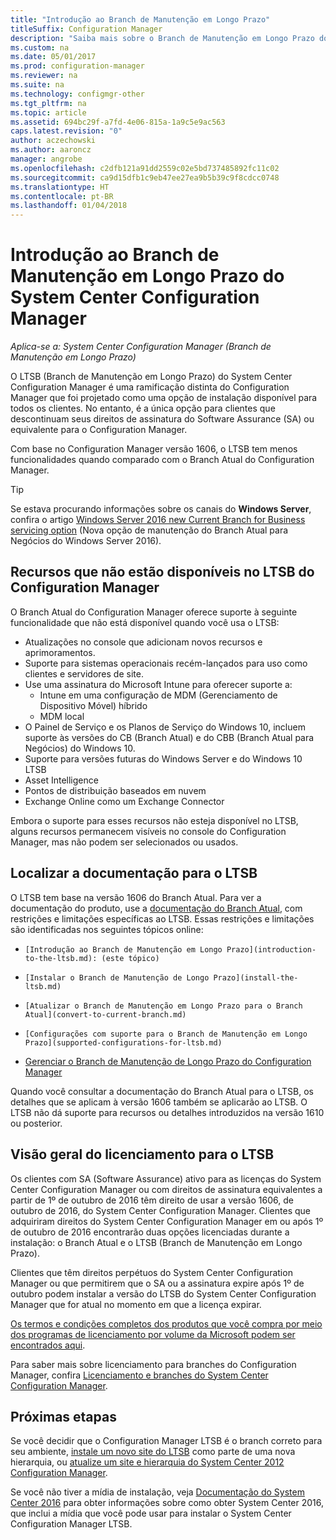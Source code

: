 ```yaml
---
title: "Introdução ao Branch de Manutenção em Longo Prazo"
titleSuffix: Configuration Manager
description: "Saiba mais sobre o Branch de Manutenção em Longo Prazo do System Center Configuration Manager."
ms.custom: na
ms.date: 05/01/2017
ms.prod: configuration-manager
ms.reviewer: na
ms.suite: na
ms.technology: configmgr-other
ms.tgt_pltfrm: na
ms.topic: article
ms.assetid: 694bc29f-a7fd-4e06-815a-1a9c5e9ac563
caps.latest.revision: "0"
author: aczechowski
ms.author: aaroncz
manager: angrobe
ms.openlocfilehash: c2dfb121a91dd2559c02e5bd737485892fc11c02
ms.sourcegitcommit: ca9d15dfb1c9eb47ee27ea9b5b39c9f8cdcc0748
ms.translationtype: HT
ms.contentlocale: pt-BR
ms.lasthandoff: 01/04/2018
---
```

# <a name="introduction-to-the-long-term-servicing-branch-of-system-center-configuration-manager"></a>Introdução ao Branch de Manutenção em Longo Prazo do System Center Configuration Manager

*Aplica-se a: System Center Configuration Manager (Branch de Manutenção em Longo Prazo)*

O LTSB (Branch de Manutenção em Longo Prazo) do System Center Configuration Manager é uma ramificação distinta do Configuration Manager que foi projetado como uma opção de instalação disponível para todos os clientes. No entanto, é a única opção para clientes que descontinuam seus direitos de assinatura do Software Assurance (SA) ou equivalente para o Configuration Manager.


Com base no Configuration Manager versão 1606, o LTSB tem menos funcionalidades quando comparado com o Branch Atual do Configuration Manager.

 > [!TIP]   
 > Se estava procurando informações sobre os canais do **Windows Server**, confira o artigo [Windows Server 2016 new Current Branch for Business servicing option]( https://blogs.technet.microsoft.com/windowsserver/2016/07/12/windows-server-2016-new-current-branch-for-business-servicing-option/) (Nova opção de manutenção do Branch Atual para Negócios do Windows Server 2016).

## <a name="features-that-are-not-available-in-the-ltsb-of-configuration-manager"></a>Recursos que não estão disponíveis no LTSB do Configuration Manager
O Branch Atual do Configuration Manager oferece suporte à seguinte funcionalidade que não está disponível quando você usa o LTSB:

-   Atualizações no console que adicionam novos recursos e aprimoramentos.
-   Suporte para sistemas operacionais recém-lançados para uso como clientes e servidores de site.
-   Use uma assinatura do Microsoft Intune para oferecer suporte a:
    -   Intune em uma configuração de MDM (Gerenciamento de Dispositivo Móvel) híbrido
    -   MDM local
-   O Painel de Serviço e os Planos de Serviço do Windows 10, incluem suporte às versões do CB (Branch Atual) e do CBB (Branch Atual para Negócios) do Windows 10.  
-   Suporte para versões futuras do Windows Server e do Windows 10 LTSB
-   Asset Intelligence
-   Pontos de distribuição baseados em nuvem
-   Exchange Online como um Exchange Connector    

Embora o suporte para esses recursos não esteja disponível no LTSB, alguns recursos permanecem visíveis no console do Configuration Manager, mas não podem ser selecionados ou usados.


## <a name="find-documentation-for-the-ltsb"></a>Localizar a documentação para o LTSB
O LTSB tem base na versão 1606 do Branch Atual. Para ver a documentação do produto, use a [documentação do Branch Atual](https://docs.microsoft.com/sccm/), com restrições e limitações específicas ao LTSB. Essas restrições e limitações são identificadas nos seguintes tópicos online:

-     [Introdução ao Branch de Manutenção em Longo Prazo](introduction-to-the-ltsb.md): (este tópico)
-     [Instalar o Branch de Manutenção de Longo Prazo](install-the-ltsb.md)
-     [Atualizar o Branch de Manutenção em Longo Prazo para o Branch Atual](convert-to-current-branch.md)
-     [Configurações com suporte para o Branch de Manutenção em Longo Prazo](supported-configurations-for-ltsb.md)
-   [Gerenciar o Branch de Manutenção de Longo Prazo do Configuration Manager](manage-the-ltsb.md)

Quando você consultar a documentação do Branch Atual para o LTSB, os detalhes que se aplicam à versão 1606 também se aplicarão ao LTSB. O LTSB não dá suporte para recursos ou detalhes introduzidos na versão 1610 ou posterior.


## <a name="licensing-overview-for-the-ltsb"></a>Visão geral do licenciamento para o LTSB   
Os clientes com SA (Software Assurance) ativo para as licenças do System Center Configuration Manager ou com direitos de assinatura equivalentes a partir de 1º de outubro de 2016 têm direito de usar a versão 1606, de outubro de 2016, do System Center Configuration Manager. Clientes que adquiriram direitos do System Center Configuration Manager em ou após 1º de outubro de 2016 encontrarão duas opções licenciadas durante a instalação: o Branch Atual e o LTSB (Branch de Manutenção em Longo Prazo).

Clientes que têm direitos perpétuos do System Center Configuration Manager ou que permitirem que o SA ou a assinatura expire após 1º de outubro podem instalar a versão do LTSB do System Center Configuration Manager que for atual no momento em que a licença expirar.

[Os termos e condições completos dos produtos que você compra por meio dos programas de licenciamento por volume da Microsoft podem ser encontrados aqui](http://go.microsoft.com/fwlink/?LinkId=800052).

Para saber mais sobre licenciamento para branches do Configuration Manager, confira [Licenciamento e branches do System Center Configuration Manager](learn-more-editions.md).

## <a name="next-steps"></a>Próximas etapas

Se você decidir que o Configuration Manager LTSB é o branch correto para seu ambiente, [instale um novo site do LTSB](/sccm/core/understand/install-the-ltsb#install-a-new-site) como parte de uma nova hierarquia, ou [atualize um site e hierarquia do System Center 2012 Configuration Manager](/sccm/core/understand/install-the-ltsb#upgrade-from-system-center-2012-configuration-manager).

Se você não tiver a mídia de instalação, veja [Documentação do System Center 2016](https://technet.microsoft.com/system-center-docs/system-center) para obter informações sobre como obter System Center 2016, que inclui a mídia que você pode usar para instalar o System Center Configuration Manager LTSB.  
